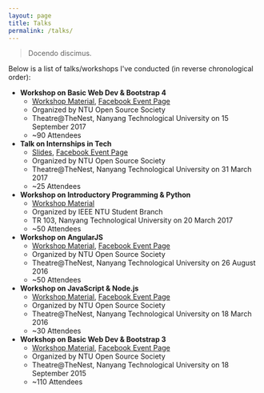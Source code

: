 ```yaml
---
layout: page
title: Talks
permalink: /talks/
---
```


> Docendo discimus.

Below is a list of talks/workshops I've conducted (in reverse chronological order):

- **Workshop on Basic Web Dev & Bootstrap 4**
    - [Workshop Material](https://github.com/SuyashLakhotia/NTUOSS-Bootstrap4Workshop), [Facebook Event Page](https://www.facebook.com/events/121718955154465/)
    - Organized by NTU Open Source Society
    - Theatre@TheNest, Nanyang Technological University on 15 September 2017
    - ~90 Attendees
- **Talk on Internships in Tech**
    - [Slides](https://www.icloud.com/keynote/0QuV-nAopkWycL3FctwVGFIJg#Internships_in_Tech), [Facebook Event Page](https://www.facebook.com/events/1760899014238929)
    - Organized by NTU Open Source Society
    - Theatre@TheNest, Nanyang Technological University on 31 March 2017
    - ~25 Attendees
- **Workshop on Introductory Programming & Python**
    - [Workshop Material](https://github.com/SuyashLakhotia/IEEENTU-PythonBasics)
    - Organized by IEEE NTU Student Branch
    - TR 103, Nanyang Technological University on 20 March 2017
    - ~50 Attendees
- **Workshop on AngularJS**
    - [Workshop Material](https://github.com/SuyashLakhotia/NTUOSS-AngularJSWorkshop), [Facebook Event Page](https://www.facebook.com/events/188781154874203/)
    - Organized by NTU Open Source Society
    - Theatre@TheNest, Nanyang Technological University on 26 August 2016
    - ~50 Attendees
- **Workshop on JavaScript & Node.js**
    - [Workshop Material](https://github.com/SuyashLakhotia/NTUOSS-NodeWorkshop), [Facebook Event Page](https://www.facebook.com/events/1319749338040962/)
    - Organized by NTU Open Source Society
    - Theatre@TheNest, Nanyang Technological University on 18 March 2016
    - ~30 Attendees
- **Workshop on Basic Web Dev & Bootstrap 3**
    - [Workshop Material](https://github.com/SuyashLakhotia/NTUOSS-BootstrapWorkshop), [Facebook Event Page](https://www.facebook.com/events/982159005159890/)
    - Organized by NTU Open Source Society
    - Theatre@TheNest, Nanyang Technological University on 18 September 2015
    - ~110 Attendees

